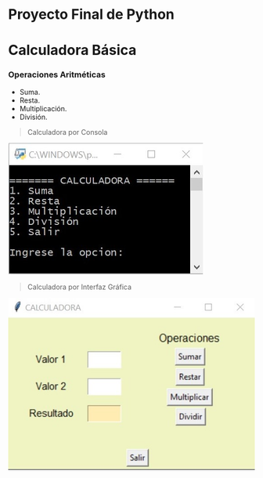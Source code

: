 # Proyecto Final de Python

Calculadora Básica
==================

### Operaciones Aritméticas

- Suma.
- Resta.
- Multiplicación.
- División.

> Calculadora por Consola

![](consola.jpg)

> Calculadora por Interfaz Gráfica

![](IG.jpg)

